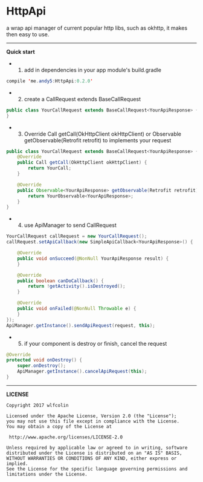# HttpApi
a wrap api manager of current popular http libs, such as okhttp, it makes then easy to use.


----------------------------------------------------------------------

**Quick start**
* 1. add in dependencies in your app module's build.gradle
``` java
compile 'me.andy5:HttpApi:0.2.0'
```

* 2. create a CallRequest extends BaseCallRequest
``` java
public class YourCallRequest extends BaseCallRequest<YourApiResponse> {
}
```

* 3. Override Call getCall(OkHttpClient okHttpClient) or Observable<R> getObservable(Retrofit retrofit) to implements your request
``` java
public class YourCallRequest extends BaseCallRequest<YourApiResponse> {
    @Override
    public Call getCall(OkHttpClient okHttpClient) {
        return YourCall;
    }

    @Override
    public Observable<YourApiResponse> getObservable(Retrofit retrofit) {
        return YourObservable<YourApiResponse>;
    }
}
```


* 4. use ApiManager to send CallRequest
``` java
YourCallRequest callRequest = new YourCallRequest();
callRequest.setApiCallback(new SimpleApiCallback<YourApiResponse>() {

    @Override
    public void onSucceed(@NonNull YourApiResponse result) {
    }

    @Override
    public boolean canDoCallback() {
        return !getActivity().isDestroyed();
    }

    @Override
    public void onFailed(@NonNull Throwable e) {
    }
});
ApiManager.getInstance().sendApiRequest(request, this);

```


* 5. if your component is destroy or finish, cancel the request
``` java
@Override
protected void onDestroy() {
    super.onDestroy();
    ApiManager.getInstance().cancelApiRequest(this);
}
```

----------------------------------------------------------------------
**LICENSE**
```
Copyright 2017 wlfcolin

Licensed under the Apache License, Version 2.0 (the "License");
you may not use this file except in compliance with the License.
You may obtain a copy of the License at

 http://www.apache.org/licenses/LICENSE-2.0

Unless required by applicable law or agreed to in writing, software
distributed under the License is distributed on an "AS IS" BASIS,
WITHOUT WARRANTIES OR CONDITIONS OF ANY KIND, either express or implied.
See the License for the specific language governing permissions and
limitations under the License.
```

